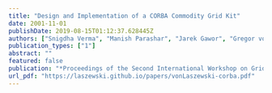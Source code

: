 ```yaml
---
title: "Design and Implementation of a CORBA Commodity Grid Kit"
date: 2001-11-01
publishDate: 2019-08-15T01:12:37.628445Z
authors: ["Snigdha Verma", "Manish Parashar", "Jarek Gawor", "Gregor von Laszewski"]
publication_types: ["1"]
abstract: ""
featured: false
publication: "*Proceedings of the Second International Workshop on Grid Computing (GRID'01)*"
url_pdf: "https://laszewski.github.io/papers/vonLaszewski-corba.pdf"
---
```


